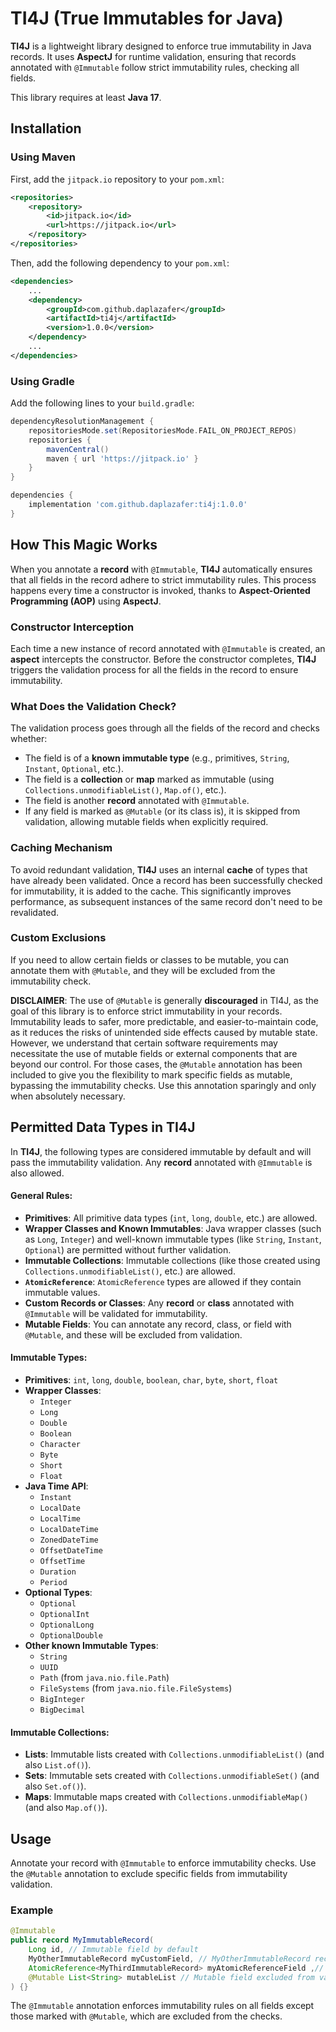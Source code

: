 # TI4J (True Immutables for Java)
**TI4J** is a lightweight library designed to enforce true immutability in Java records. It uses **AspectJ** for runtime validation, ensuring that records annotated with `@Immutable` follow strict immutability rules, checking all fields.

This library requires at least **Java 17**.

## Installation

### Using Maven
First, add the `jitpack.io` repository to your `pom.xml`:

```xml
<repositories>
    <repository>
        <id>jitpack.io</id>
        <url>https://jitpack.io</url>
    </repository>
</repositories>
```

Then, add the following dependency to your `pom.xml`:

```xml
<dependencies>
    ...
    <dependency>
        <groupId>com.github.daplazafer</groupId>
        <artifactId>ti4j</artifactId>
        <version>1.0.0</version>
    </dependency>
    ...
</dependencies>
```

### Using Gradle
Add the following lines to your `build.gradle`:

```groovy
dependencyResolutionManagement {
    repositoriesMode.set(RepositoriesMode.FAIL_ON_PROJECT_REPOS)
    repositories {
        mavenCentral()
        maven { url 'https://jitpack.io' }
    }
}
```

```groovy
dependencies {
    implementation 'com.github.daplazafer:ti4j:1.0.0'
}
```

## How This Magic Works
When you annotate a **record** with `@Immutable`, **TI4J** automatically ensures that all fields in the record adhere to strict immutability rules. This process happens every time a constructor is invoked, thanks to **Aspect-Oriented Programming (AOP)** using **AspectJ**.

### Constructor Interception
Each time a new instance of record annotated with `@Immutable` is created, an **aspect** intercepts the constructor. Before the constructor completes, **TI4J** triggers the validation process for all the fields in the record to ensure immutability.

### What Does the Validation Check?
The validation process goes through all the fields of the record and checks whether:
- The field is of a **known immutable type** (e.g., primitives, `String`, `Instant`, `Optional`, etc.).
- The field is a **collection** or **map** marked as immutable (using `Collections.unmodifiableList()`, `Map.of()`, etc.).
- The field is another **record** annotated with `@Immutable`.
- If any field is marked as `@Mutable` (or its class is), it is skipped from validation, allowing mutable fields when explicitly required.

### Caching Mechanism
To avoid redundant validation, **TI4J** uses an internal **cache** of types that have already been validated. Once a record has been successfully checked for immutability, it is added to the cache. This significantly improves performance, as subsequent instances of the same record don't need to be revalidated.

### Custom Exclusions
If you need to allow certain fields or classes to be mutable, you can annotate them with `@Mutable`, and they will be excluded from the immutability check.

**DISCLAIMER**: The use of `@Mutable` is generally **discouraged** in TI4J, as the goal of this library is to enforce strict immutability in your records. Immutability leads to safer, more predictable, and easier-to-maintain code, as it reduces the risks of unintended side effects caused by mutable state.
However, we understand that certain software requirements may necessitate the use of mutable fields or external components that are beyond our control. For those cases, the `@Mutable` annotation has been included to give you the flexibility to mark specific fields as mutable, bypassing the immutability checks. Use this annotation sparingly and only when absolutely necessary.

## Permitted Data Types in TI4J
In **TI4J**, the following types are considered immutable by default and will pass the immutability validation. Any **record** annotated with `@Immutable` is also allowed.

#### General Rules:
- **Primitives**: All primitive data types (`int`, `long`, `double`, etc.) are allowed.
- **Wrapper Classes and Known Immutables**: Java wrapper classes (such as `Long`, `Integer`) and well-known immutable types (like `String`, `Instant`, `Optional`) are permitted without further validation.
- **Immutable Collections**: Immutable collections (like those created using `Collections.unmodifiableList()`, etc.) are allowed.
- **`AtomicReference`**: `AtomicReference` types are allowed if they contain immutable values.
- **Custom Records or Classes**: Any **record** or **class** annotated with `@Immutable` will be validated for immutability.
- **Mutable Fields**: You can annotate any record, class, or field with `@Mutable`, and these will be excluded from validation.

#### Immutable Types:
- **Primitives**: `int`, `long`, `double`, `boolean`, `char`, `byte`, `short`, `float`
- **Wrapper Classes**:
    - `Integer`
    - `Long`
    - `Double`
    - `Boolean`
    - `Character`
    - `Byte`
    - `Short`
    - `Float`
- **Java Time API**:
    - `Instant`
    - `LocalDate`
    - `LocalTime`
    - `LocalDateTime`
    - `ZonedDateTime`
    - `OffsetDateTime`
    - `OffsetTime`
    - `Duration`
    - `Period`
- **Optional Types**:
    - `Optional`
    - `OptionalInt`
    - `OptionalLong`
    - `OptionalDouble`
- **Other known Immutable Types**:
    - `String`
    - `UUID`
    - `Path` (from `java.nio.file.Path`)
    - `FileSystems` (from `java.nio.file.FileSystems`)
    - `BigInteger`
    - `BigDecimal`

#### Immutable Collections:
- **Lists**: Immutable lists created with `Collections.unmodifiableList()` (and also `List.of()`).
- **Sets**: Immutable sets created with `Collections.unmodifiableSet()` (and also `Set.of()`).
- **Maps**: Immutable maps created with `Collections.unmodifiableMap()` (and also `Map.of()`).

## Usage
Annotate your record with `@Immutable` to enforce immutability checks. Use the `@Mutable` annotation to exclude specific fields from immutability validation.

### Example
```java
@Immutable
public record MyImmutableRecord(
    Long id, // Immutable field by default
    MyOtherImmutableRecord myCustomField, // MyOtherImmutableRecord record must be annotated with @Immutable
    AtomicReference<MyThirdImmutableRecord> myAtomicReferenceField ,// MyThirdImmutableRecord record must be annotated with @Immutable too
    @Mutable List<String> mutableList // Mutable field excluded from validation
) {}
```

The `@Immutable` annotation enforces immutability rules on all fields except those marked with `@Mutable`, which are excluded from the checks.
